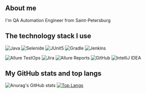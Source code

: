 ## About me
I'm QA Automation Engineer from Saint-Petersburg

## The technology stack I use

![Java](https://img.shields.io/badge/-Java-090909?style=for-the-badge&logo=java)
![Selenide](https://img.shields.io/badge/-Selenide-090909?style=for-the-badge&logo=selenide)
![JUnit5](https://img.shields.io/badge/-JUnit5-090909?style=for-the-badge&logo=junit5)
![Gradle](https://img.shields.io/badge/-Gradle-090909?style=for-the-badge&logo=gradle)
![Jenkins](https://img.shields.io/badge/-Jenkins-090909?style=for-the-badge&logo=jenkins)

![Allure TestOps](https://img.shields.io/badge/-Allure_TestOps-090909?style=for-the-badge&logo=allure)
![Jira](https://img.shields.io/badge/-Jira-090909?style=for-the-badge&logo=jira)
![Allure Reports](https://img.shields.io/badge/-Allure_Reports-090909?style=for-the-badge&logo=allure)
![GitHub](https://img.shields.io/badge/-GitHub-090909?style=for-the-badge&logo=github)
![IntelliJ IDEA](https://img.shields.io/badge/-IntelliJ_Idea-090909?style=for-the-badge&logo=intellijidea)

## My GitHub stats and top langs
![Anurag's GitHub stats](https://github-readme-stats.vercel.app/api?username=tolmachevsv&show_icons=true&theme=radical)
[![Top Langs](https://github-readme-stats.vercel.app/api/top-langs/?username=tolmachevsv&)](https://github.com/anuraghazra/github-readme-stats)
